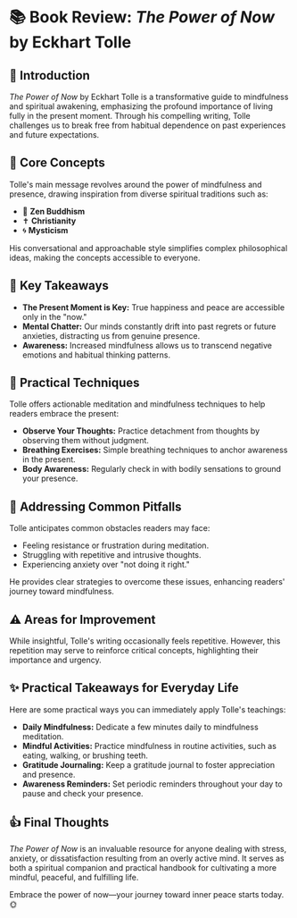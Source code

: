 # 📚 Book Review: *The Power of Now* by Eckhart Tolle

## 🌟 Introduction

*The Power of Now* by Eckhart Tolle is a transformative guide to mindfulness and spiritual awakening, emphasizing the profound importance of living fully in the present moment. Through his compelling writing, Tolle challenges us to break free from habitual dependence on past experiences and future expectations.

## 📖 Core Concepts

Tolle's main message revolves around the power of mindfulness and presence, drawing inspiration from diverse spiritual traditions such as:

- 🌸 **Zen Buddhism**
- ✝️ **Christianity**
- 🌀 **Mysticism**

His conversational and approachable style simplifies complex philosophical ideas, making the concepts accessible to everyone.

## 🎯 Key Takeaways

- **The Present Moment is Key:** True happiness and peace are accessible only in the "now."
- **Mental Chatter:** Our minds constantly drift into past regrets or future anxieties, distracting us from genuine presence.
- **Awareness:** Increased mindfulness allows us to transcend negative emotions and habitual thinking patterns.

## 🧘 Practical Techniques

Tolle offers actionable meditation and mindfulness techniques to help readers embrace the present:

- **Observe Your Thoughts:** Practice detachment from thoughts by observing them without judgment.
- **Breathing Exercises:** Simple breathing techniques to anchor awareness in the present.
- **Body Awareness:** Regularly check in with bodily sensations to ground your presence.

## 🔄 Addressing Common Pitfalls

Tolle anticipates common obstacles readers may face:

- Feeling resistance or frustration during meditation.
- Struggling with repetitive and intrusive thoughts.
- Experiencing anxiety over "not doing it right."

He provides clear strategies to overcome these issues, enhancing readers' journey toward mindfulness.

## ⚠️ Areas for Improvement

While insightful, Tolle's writing occasionally feels repetitive. However, this repetition may serve to reinforce critical concepts, highlighting their importance and urgency.

## ✨ Practical Takeaways for Everyday Life

Here are some practical ways you can immediately apply Tolle's teachings:

- **Daily Mindfulness:** Dedicate a few minutes daily to mindfulness meditation.
- **Mindful Activities:** Practice mindfulness in routine activities, such as eating, walking, or brushing teeth.
- **Gratitude Journaling:** Keep a gratitude journal to foster appreciation and presence.
- **Awareness Reminders:** Set periodic reminders throughout your day to pause and check your presence.

## 👍 Final Thoughts

*The Power of Now* is an invaluable resource for anyone dealing with stress, anxiety, or dissatisfaction resulting from an overly active mind. It serves as both a spiritual companion and practical handbook for cultivating a more mindful, peaceful, and fulfilling life.

Embrace the power of now—your journey toward inner peace starts today. 🌞

